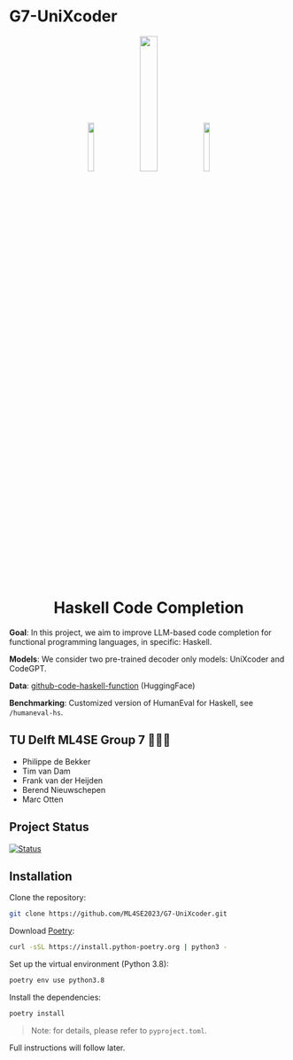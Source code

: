 # G7-UniXcoder

<p align="center">
    <img src='https://img.shields.io/badge/Haskell-5e5086?style=for-the-badge&logo=haskell&logoColor=white' width='15%'>
    <img src='https://github.com/ML4SE2023/G7-UniXcoder/assets/56686692/856cf297-0cca-42be-b85d-a2c59c905eb1' width='25%'>
    <img src='https://img.shields.io/badge/PyTorch-%23EE4C2C.svg?style=for-the-badge&logo=PyTorch&logoColor=white' width='15%'>
</p>

<h1 align="center">
Haskell Code Completion
</h1>

**Goal**: In this project, we aim to improve LLM-based code completion for functional programming languages, in specific: Haskell.

**Models**: We consider two pre-trained decoder only models: UniXcoder and CodeGPT.

**Data**: [github-code-haskell-function](https://huggingface.co/datasets/blastwind/github-code-haskell-function) (HuggingFace)

**Benchmarking**: Customized version of HumanEval for Haskell, see `/humaneval-hs`.


## TU Delft ML4SE Group 7 👨‍👦‍👦
* Philippe de Bekker
* Tim van Dam
* Frank van der Heijden
* Berend Nieuwschepen
* Marc Otten

## Project Status

[![Status](https://img.shields.io/badge/Status-Final:_V2-green)](https://img.shields.io/badge/Status-Final-green)

## Installation

Clone the repository:

```sh
git clone https://github.com/ML4SE2023/G7-UniXcoder.git
```

Download [Poetry](https://python-poetry.org):

```sh
curl -sSL https://install.python-poetry.org | python3 -
```

Set up the virtual environment (Python 3.8):

```sh
poetry env use python3.8
```

Install the dependencies:

```sh
poetry install
```

> Note: for details, please refer to `pyproject.toml`.

Full instructions will follow later.


